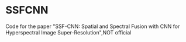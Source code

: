 # SSFCNN
Code for the paper "SSF-CNN: Spatial and Spectral Fusion with CNN for Hyperspectral Image Super-Resolution",NOT official
